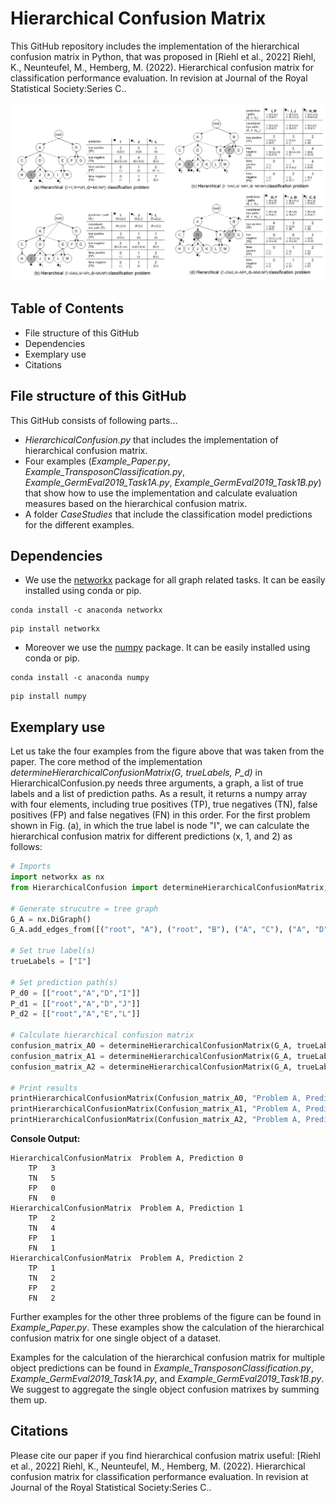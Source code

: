 # Hierarchical Confusion Matrix
This GitHub repository includes the implementation of the hierarchical confusion matrix in Python, that was proposed in [Riehl et al., 2022] Riehl, K., Neunteufel, M., Hemberg, M. (2022). Hierarchical confusion matrix for classification performance evaluation. In revision at Journal of the Royal Statistical Society:Series C..

![Hierarchical Confusion Matrix Examples](https://github.com/DerKevinRiehl/HierarchicalConfusionMatrix/blob/main/ExampleProblems.png)

## Table of Contents
* File structure of this GitHub
* Dependencies
* Exemplary use
* Citations

## File structure of this GitHub
This GitHub consists of following parts...
* *HierarchicalConfusion.py* that includes the implementation of hierarchical confusion matrix.
* Four examples (*Example_Paper.py*, *Example_TransposonClassification.py*, *Example_GermEval2019_Task1A.py*, *Example_GermEval2019_Task1B.py*) that show how to use the implementation and calculate evaluation measures based on the hierarchical confusion matrix.
* A folder *CaseStudies* that include the classification model predictions for the different examples.

## Dependencies
* We use the [networkx](https://anaconda.org/anaconda/networkx) package for all graph related tasks. It can be easily installed using conda or pip.
```
conda install -c anaconda networkx 
```
```
pip install networkx
```
* Moreover we use the [numpy](https://anaconda.org/anaconda/numpy) package. It can be easily installed using conda or pip.
```
conda install -c anaconda numpy 
```
```
pip install numpy
```

## Exemplary use
Let us take the four examples from the figure above that was taken from the paper.
The core method of the implementation *determineHierarchicalConfusionMatrix(G, trueLabels, P_d)* in HierarchicalConfusion.py needs three arguments, a graph, a list of true labels and a list of prediction paths. As a result, it returns a numpy array with four elements, including true positives (TP), true negatives (TN), false positives (FP) and false negatives (FN) in this order.
For the first problem shown in Fig. (a), in which the true label is node "I", we can calculate the hierarchical confusion matrix for different predictions (x, 1, and 2) as follows:
```python
# Imports
import networkx as nx
from HierarchicalConfusion import determineHierarchicalConfusionMatrix, printHierarchicalConfusionMatrix

# Generate strucutre = tree graph
G_A = nx.DiGraph()
G_A.add_edges_from([("root", "A"), ("root", "B"), ("A", "C"), ("A", "D"), ("A", "E"), ("C", "H"), ("D","I"), ("D","J"), ("D","K"), ("E","L"), ("E","M"), ("B","F"), ("B","G")])

# Set true label(s)
trueLabels = ["I"]

# Set prediction path(s)
P_d0 = [["root","A","D","I"]]
P_d1 = [["root","A","D","J"]]
P_d2 = [["root","A","E","L"]]

# Calculate hierarchical confusion matrix
confusion_matrix_A0 = determineHierarchicalConfusionMatrix(G_A, trueLabels, P_d0)
confusion_matrix_A1 = determineHierarchicalConfusionMatrix(G_A, trueLabels, P_d1)
confusion_matrix_A2 = determineHierarchicalConfusionMatrix(G_A, trueLabels, P_d2)

# Print results
printHierarchicalConfusionMatrix(Confusion_matrix_A0, "Problem A, Prediction 0")
printHierarchicalConfusionMatrix(Confusion_matrix_A1, "Problem A, Prediction 1")
printHierarchicalConfusionMatrix(Confusion_matrix_A2, "Problem A, Prediction 2")
```
**Console Output:**
```console
HierarchicalConfusionMatrix  Problem A, Prediction 0
	TP	 3
	TN	 5
	FP	 0
	FN	 0
HierarchicalConfusionMatrix  Problem A, Prediction 1
	TP	 2
	TN	 4
	FP	 1
	FN	 1
HierarchicalConfusionMatrix  Problem A, Prediction 2
	TP	 1
	TN	 2
	FP	 2
	FN	 2
```

Further examples for the other three problems of the figure can be found in *Example_Paper.py*.
These examples show the calculation of the hierarchical confusion matrix for one single object of a dataset.

Examples for the calculation of the hierarchical confusion matrix for multiple object predictions can be found in *Example_TransposonClassification.py*, *Example_GermEval2019_Task1A.py*, and *Example_GermEval2019_Task1B.py*.
We suggest to aggregate the single object confusion matrixes by summing them up.

## Citations
Please cite our paper if you find hierarchical confusion matrix useful: [Riehl et al., 2022] Riehl, K., Neunteufel, M., Hemberg, M. (2022). Hierarchical confusion matrix for classification performance evaluation. In revision at Journal of the Royal Statistical Society:Series C..
